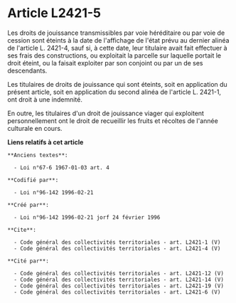 # Article L2421-5

Les droits de jouissance transmissibles par voie héréditaire ou par voie de cession sont éteints à la date de l'affichage de
l'état prévu au dernier alinéa de l'article L. 2421-4, sauf si, à cette date, leur titulaire avait fait effectuer à ses frais
des constructions, ou exploitait la parcelle sur laquelle portait le droit éteint, ou la faisait exploiter par son conjoint
ou par un de ses descendants. 

Les titulaires de droits de jouissance qui sont éteints, soit en application du présent article, soit en application du
second alinéa de l'article L. 2421-1, ont droit à une indemnité. 

En outre, les titulaires d'un droit de jouissance viager qui exploitent personnellement ont le droit de recueillir les fruits
et récoltes de l'année culturale en cours.

**Liens relatifs à cet article**

	**Anciens textes**:

	  - Loi n°67-6 1967-01-03 art. 4

	**Codifié par**:

	  - Loi n°96-142 1996-02-21

	**Créé par**:

	  - Loi n°96-142 1996-02-21 jorf 24 février 1996

	**Cite**:

	  - Code général des collectivités territoriales - art. L2421-1 (V)
	  - Code général des collectivités territoriales - art. L2421-4 (V)

	**Cité par**:

	  - Code général des collectivités territoriales - art. L2421-12 (V)
	  - Code général des collectivités territoriales - art. L2421-14 (V)
	  - Code général des collectivités territoriales - art. L2421-19 (V)
	  - Code général des collectivités territoriales - art. L2421-6 (V)
